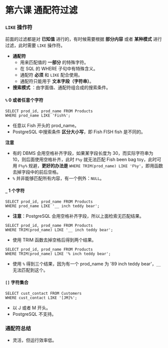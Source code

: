 # 第六课 通配符过滤

### `LIKE` 操作符

前面的过滤都是对 **已知值** 进行的，有时候需要根据 **部分内容** 或者 **某种模式** 进行过滤，此时需要 `LIKE` 操作符。

* **通配符**
	+ 用来匹配值的 **一部分** 的特殊字符。
	+ 在 SQL 的 WHERE 子句中有特殊含义。
	+ 通配符 **必须** 和 `LIKE` 配合使用。
	+ 通配符只能用于 **文本字段（字符串）**。
* **搜索模式** ：由字面值、通配符组合成的搜索条件。

#### `%` 0 或者任意个字符

```
SELECT prod_id, prod_name FROM Products
WHERE prod_name LIKE 'Fish%';
```
* 任意以 Fish 开头的 prod_name。
* PostgreSQL 中搜索条件 **区分大小写**，即 Fish FISH fish 是不同的。

**注意**

* 有的 DBMS 会用空格补齐字段，如果某字段长度为 30，而实际字符串为 10，则后面使用空格补齐，此时 `F%y` 就无法匹配 Fish been bag toy，此时可用 `F%y%` 规避，**更好的办法是** `WHERE TRIM(prod_name) LIKE 'F%y'`，即用函数去掉字段中的前后空格。
* `%` 并非能够匹配所有内容，有一个例外：`NULL`。

#### `_` 1 个字符

```
SELECT prod_id, prod_name FROM Products
WHERE prod_name LIKE '__ inch teddy bear';
```
* **注意**：PostgreSQL 会用空格补齐字段，所以上面检索无匹配结果。

```
SELECT prod_id, prod_name FROM Products
WHERE TRIM(prod_name) LIKE '__ inch teddy bear';
```
* 使用 TRIM 函数去掉空格后得到两个结果。

```
SELECT prod_id, prod_name FROM Products
WHERE TRIM(prod_name) LIKE '% inch teddy bear';
```
* 使用 `%` 得到三个结果，因为有一个 prod_name 为 '89 inch teddy bear'，`__` 无法匹配到这个。

#### `[]` 字符集合

```
SELECT cust_contact FROM Customers
WHERE cust_contact LIKE '[JM]%';
```
* 以 J 或者 M 开头。
* PostgreSQL 不支持。

### 通配符总结

* 灵活，但运行效率低。
